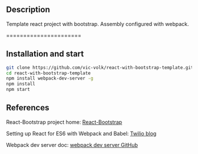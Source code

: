 ## Description

Template react project with bootstrap.
Assembly configured with webpack.

======================
## Installation and start

```bash
git clone https://github.com/vic-volk/react-with-bootstrap-template.git
cd react-with-bootstrap-template 
npm install webpack-dev-server -g
npm install
npm start
```

## References
React-Bootstrap project home: [React-Bootstrap](https://react-bootstrap.github.io/getting-started.html)

Setting up React for ES6 with Webpack and Babel: [Twilio blog](https://www.twilio.com/blog/2015/08/setting-up-react-for-es6-with-webpack-and-babel-2.html)

Webpack dev server doc: [webpack dev server GitHub](https://webpack.github.io/docs/webpack-dev-server.html)
